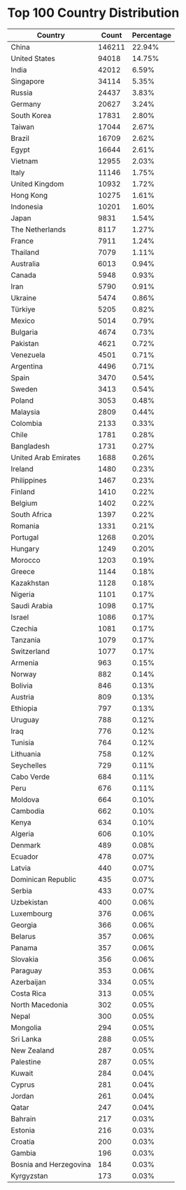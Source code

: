# Top 100 Country Distribution
| Country | Count | Percentage |
|----|----|----|
| China | 146211 | 22.94% |
| United States | 94018 | 14.75% |
| India | 42012 | 6.59% |
| Singapore | 34114 | 5.35% |
| Russia | 24437 | 3.83% |
| Germany | 20627 | 3.24% |
| South Korea | 17831 | 2.80% |
| Taiwan | 17044 | 2.67% |
| Brazil | 16709 | 2.62% |
| Egypt | 16644 | 2.61% |
| Vietnam | 12955 | 2.03% |
| Italy | 11146 | 1.75% |
| United Kingdom | 10932 | 1.72% |
| Hong Kong | 10275 | 1.61% |
| Indonesia | 10201 | 1.60% |
| Japan | 9831 | 1.54% |
| The Netherlands | 8117 | 1.27% |
| France | 7911 | 1.24% |
| Thailand | 7079 | 1.11% |
| Australia | 6013 | 0.94% |
| Canada | 5948 | 0.93% |
| Iran | 5790 | 0.91% |
| Ukraine | 5474 | 0.86% |
| Türkiye | 5205 | 0.82% |
| Mexico | 5014 | 0.79% |
| Bulgaria | 4674 | 0.73% |
| Pakistan | 4621 | 0.72% |
| Venezuela | 4501 | 0.71% |
| Argentina | 4496 | 0.71% |
| Spain | 3470 | 0.54% |
| Sweden | 3413 | 0.54% |
| Poland | 3053 | 0.48% |
| Malaysia | 2809 | 0.44% |
| Colombia | 2133 | 0.33% |
| Chile | 1781 | 0.28% |
| Bangladesh | 1731 | 0.27% |
| United Arab Emirates | 1688 | 0.26% |
| Ireland | 1480 | 0.23% |
| Philippines | 1467 | 0.23% |
| Finland | 1410 | 0.22% |
| Belgium | 1402 | 0.22% |
| South Africa | 1397 | 0.22% |
| Romania | 1331 | 0.21% |
| Portugal | 1268 | 0.20% |
| Hungary | 1249 | 0.20% |
| Morocco | 1203 | 0.19% |
| Greece | 1144 | 0.18% |
| Kazakhstan | 1128 | 0.18% |
| Nigeria | 1101 | 0.17% |
| Saudi Arabia | 1098 | 0.17% |
| Israel | 1086 | 0.17% |
| Czechia | 1081 | 0.17% |
| Tanzania | 1079 | 0.17% |
| Switzerland | 1077 | 0.17% |
| Armenia | 963 | 0.15% |
| Norway | 882 | 0.14% |
| Bolivia | 846 | 0.13% |
| Austria | 809 | 0.13% |
| Ethiopia | 797 | 0.13% |
| Uruguay | 788 | 0.12% |
| Iraq | 776 | 0.12% |
| Tunisia | 764 | 0.12% |
| Lithuania | 758 | 0.12% |
| Seychelles | 729 | 0.11% |
| Cabo Verde | 684 | 0.11% |
| Peru | 676 | 0.11% |
| Moldova | 664 | 0.10% |
| Cambodia | 662 | 0.10% |
| Kenya | 634 | 0.10% |
| Algeria | 606 | 0.10% |
| Denmark | 489 | 0.08% |
| Ecuador | 478 | 0.07% |
| Latvia | 440 | 0.07% |
| Dominican Republic | 435 | 0.07% |
| Serbia | 433 | 0.07% |
| Uzbekistan | 400 | 0.06% |
| Luxembourg | 376 | 0.06% |
| Georgia | 366 | 0.06% |
| Belarus | 357 | 0.06% |
| Panama | 357 | 0.06% |
| Slovakia | 356 | 0.06% |
| Paraguay | 353 | 0.06% |
| Azerbaijan | 334 | 0.05% |
| Costa Rica | 313 | 0.05% |
| North Macedonia | 302 | 0.05% |
| Nepal | 300 | 0.05% |
| Mongolia | 294 | 0.05% |
| Sri Lanka | 288 | 0.05% |
| New Zealand | 287 | 0.05% |
| Palestine | 287 | 0.05% |
| Kuwait | 284 | 0.04% |
| Cyprus | 281 | 0.04% |
| Jordan | 261 | 0.04% |
| Qatar | 247 | 0.04% |
| Bahrain | 217 | 0.03% |
| Estonia | 216 | 0.03% |
| Croatia | 200 | 0.03% |
| Gambia | 196 | 0.03% |
| Bosnia and Herzegovina | 184 | 0.03% |
| Kyrgyzstan | 173 | 0.03% |
